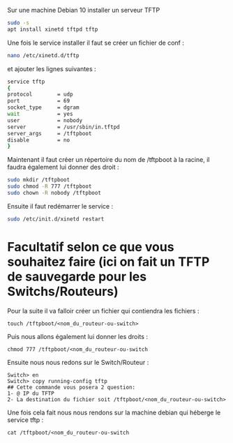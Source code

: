 Sur une machine Debian 10 installer un serveur TFTP 
```bash
sudo -s
apt install xinetd tftpd tftp
```

Une fois le service installer il faut se créer un fichier de conf : 
```bash
nano /etc/xinetd.d/tftp
```
et ajouter les lignes suivantes : 
```bash
service tftp
{
protocol    	= udp
port        	= 69
socket_type 	= dgram
wait        	= yes
user        	= nobody
server      	= /usr/sbin/in.tftpd
server_args 	= /tftpboot
disable     	= no
}
```

Maintenant il faut créer un répertoire du nom de /tftpboot à la racine, il faudra également lui donner des droit :
```bash 
sudo mkdir /tftpboot
sudo chmod -R 777 /tftpboot
sudo chown -R nobody /tftpboot
```

Ensuite il faut redémarrer le service :
```bash
sudo /etc/init.d/xinetd restart
```

# Facultatif selon ce que vous souhaitez faire (ici on fait un TFTP de sauvegarde pour les Switchs/Routeurs)


Pour la suite il va falloir créer un fichier qui contiendra les fichiers :
```shell
touch /tftpboot/<nom_du_routeur-ou-switch>
```
Puis nous allons également lui donner les droits :
```shell
chmod 777 /tftpboot/<nom_du_routeur-ou-switch
```

Ensuite nous nous redons sur le Switch/Routeur :
```IOS
Switch> en
Switch> copy running-config tftp
## Cette commande vous posera 2 question:
1- @ IP du TFTP
2- La destination du fichier soit /tftpboot/<nom_du_routeur-ou-switch>
```

Une fois cela fait nous nous rendons sur la machine debian qui héberge le service tftp :
```shell
cat /tftpboot/<nom_du_routeur-ou-switch
```


